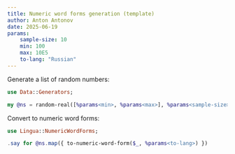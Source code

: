 ```yaml
---
title: Numeric word forms generation (template)
author: Anton Antonov
date: 2025-06-19
params:
    sample-size: 10
    min: 100
    max: 10E5
    to-lang: "Russian"
---
```


Generate a list of random numbers:

```raku
use Data::Generators;

my @ns = random-real([%params<min>, %params<max>], %params<sample-size>)».floor
```

Convert to numeric word forms:

```raku
use Lingua::NumericWordForms;

.say for @ns.map({ to-numeric-word-form($_, %params<to-lang>) })
```